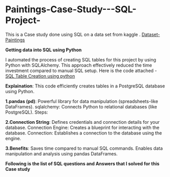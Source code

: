 # Paintings-Case-Study---SQL-Project-

This is a Case study done using SQL on a data set from kaggle . [Dataset- Paintings](https://www.kaggle.com/datasets/mexwell/famous-paintings)

**Getting data into SQL using Python**

I automated the process of creating SQL tables for this project by using Python with SQLAlchemy. This approach effectively reduced the time investment compared to manual SQL setup.
Here is the code attached - [SQL Table Creation using python](https://github.com/Pearl2307/Paintings-Case-Study---SQL-Project-/blob/main/Python%20to%20SQL%20.ipynb)

**Explaination**: This code efficiently creates tables in a PostgreSQL database using Python.

**1.pandas (pd)**: Powerful library for data manipulation (spreadsheets-like DataFrames).
sqlalchemy: Connects Python to relational databases (like PostgreSQL).
Steps:

**2.Connection String**: Defines credentials and connection details for your database.
Connection Engine: Creates a blueprint for interacting with the database.
Connection: Establishes a connection to the database using the engine.

**3.Benefits**:
Saves time compared to manual SQL commands.
Enables data manipulation and analysis using pandas DataFrames.

**Following is the list of SQL questions and Answers that I solved for this Case study**

